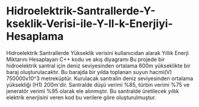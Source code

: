 # Hidroelektrik-Santrallerde-Y-kseklik-Verisi-ile-Y-ll-k-Enerjiyi-Hesaplama
Hidroelektrik Santrallerde Yükseklik verisini kullanıcıdan alarak Yıllık Enerji Miktarını Hesaplayan C++ kodu ve akış diyagramı
Bu projede bir hidroelektrik santral için deniz seviyesinden ortalama 600m yükseklikte bir baraj oluşturulacaktır. Bu barajda bir yılda toplanan suyun hacmi(V) 750000x10^3 metreküptür.
Kurulacak santralin deniz seviyesinden ortalama yüksekliği (H1) 200m'dir. Santralde düşü verimi %85, türbin verimi %75 ve jeneratör verimi %95 olarak ele alınmıştır.
Bu santralde üretilecek yıllık elektrik enerjisini veren kod bu verilere göre oluşturulmuştur.
